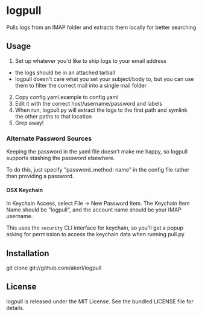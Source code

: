 logpull
=========

Pulls logs from an IMAP folder and extracts them locally for better searching

## Usage

1. Set up whatever you'd like to ship logs to your email address
 * the logs should be in an attached tarball
 * logpull doesn't care what you set your subject/body to, but you can use them to filter the correct mail into a single mail folder
2. Copy config.yaml.example to config.yaml
3. Edit it with the correct host/username/password and labels
4. When run, logpull.py will extract the logs to the first path and symlink the other paths to that location
5. Grep away!

### Alternate Password Sources

Keeping the password in the yaml file doesn't make me happy, so logpull supports stashing the password elsewhere.

To do this, just specify "password\_method: name" in the config file rather than providing a password.

#### OSX Keychain

In Keychain Access, select File -> New Password Item. The Keychain Item Name should be "logpull", and the account name should be your IMAP username.

This uses the `security` CLI interface for keychain, so you'll get a popup asking for permission to access the keychain data when running pull.py

## Installation

   git clone git://github.com/akerl/logpull

## License

logpull is released under the MIT License. See the bundled LICENSE file for details.

